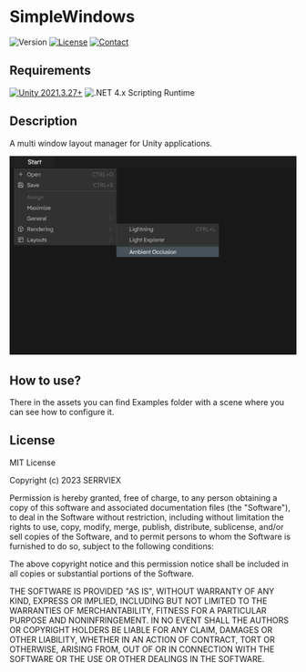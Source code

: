 
# SimpleWindows

![Version](https://img.shields.io/badge/Version-v0.0.1-brightgreen.svg)
[![License](https://img.shields.io/badge/License-MIT-blue.svg)](https://github.com/SERRVIEX/SimpleWindows/blob/main/LICENSE) 
[![Contact](https://img.shields.io/badge/LinkedIn-blue.svg?logo=LinkedIn)](https://www.linkedin.com/in/sergiu-ciornii-466395220/)

## Requirements
[![Unity 2021.3.27+](https://img.shields.io/badge/unity-2021.3.27+-black.svg?style=flat&logo=unity&cacheSeconds=2592000)](https://unity3d.com/get-unity/download/archive)
![.NET 4.x Scripting Runtime](https://img.shields.io/badge/.NET-4.x-blueviolet.svg?style=flat&cacheSeconds=2592000)

## Description
A multi window layout manager for Unity applications. 

![](https://github.com/SERRVIEX/SimpleContextualMenu/blob/main/github_assets/asset_0.png)

## How to use?
There in the assets you can find Examples folder with a scene where you can see how to configure it.

## License
MIT License

Copyright (c) 2023 SERRVIEX

Permission is hereby granted, free of charge, to any person obtaining a copy of this software and associated documentation files (the "Software"), to deal in the Software without restriction, including without limitation the rights to use, copy, modify, merge, publish, distribute, sublicense, and/or sell copies of the Software, and to permit persons to whom the Software is furnished to do so, subject to the following conditions:

The above copyright notice and this permission notice shall be included in all copies or substantial portions of the Software.

THE SOFTWARE IS PROVIDED "AS IS", WITHOUT WARRANTY OF ANY KIND, EXPRESS OR IMPLIED, INCLUDING BUT NOT LIMITED TO THE WARRANTIES OF MERCHANTABILITY, FITNESS FOR A PARTICULAR PURPOSE AND NONINFRINGEMENT. IN NO EVENT SHALL THE AUTHORS OR COPYRIGHT HOLDERS BE LIABLE FOR ANY CLAIM, DAMAGES OR OTHER LIABILITY, WHETHER IN AN ACTION OF CONTRACT, TORT OR OTHERWISE, ARISING FROM, OUT OF OR IN CONNECTION WITH THE SOFTWARE OR THE USE OR OTHER DEALINGS IN THE SOFTWARE.
